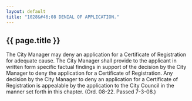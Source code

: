 ```yaml
---
layout: default 
title: "1028&#46;08 DENIAL OF APPLICATION."
---
```


{{ page.title }}
----------------

The City Manager may deny an application for a Certificate of
Registration for adequate cause. The City Manager shall provide to the
applicant in written form specific factual findings in support of the
decision by the City Manager to deny the application for a Certificate
of Registration. Any decision by the City Manager to deny an application
for a Certificate of Registration is appealable by the application to
the City Council in the manner set forth in this chapter. (Ord. 08-22.
Passed 7-3-08.)
